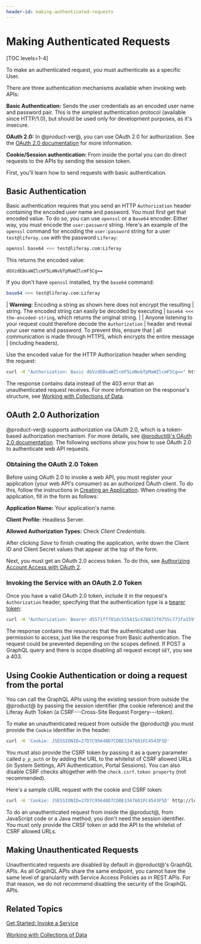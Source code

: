 ```yaml
---
header-id: making-authenticated-requests
---
```


# Making Authenticated Requests

[TOC levels=1-4]

To make an authenticated request, you must authenticate as a specific User. 

There are three authentication mechanisms available when invoking web APIs: 

**Basic Authentication:** Sends the user credentials as an encoded user name and
password pair. This is the simplest authentication protocol (available since
HTTP/1.0), but should be used only for development purposes, as it's insecure. 

**OAuth 2.0:** In @product-ver@, you can use OAuth 2.0 for authorization. See
the [OAuth 2.0 documentation](/docs/7-2/deploy/-/knowledge_base/d/oauth-2-0) for
more information. 

**Cookie/Session authentication:** From inside the portal you can do direct
requests to the APIs by sending the session token.

First, you'll learn how to send requests with basic authentication. 

## Basic Authentication

Basic authentication requires that you send an HTTP `Authorization` header
containing the encoded user name and password. You must first get that encoded
value. To do so, you can use `openssl` or a `Base64` encoder. Either way, you
must encode the `user:password` string. Here's an example of the `openssl`
command for encoding the `user:password` string for a user `test@liferay.com`
with the password `Liferay`: 

```bash
openssl base64 <<< test@liferay.com:Liferay
```

This returns the encoded value: 

    dGVzdEBsaWZlcmF5LmNvbTpMaWZlcmF5Cg==

If you don't have `openssl` installed, try the `base64` command: 

```bash
base64 <<< test@liferay.com:Liferay
```

| **Warning:** Encoding a string as shown here does not encrypt the resulting 
| string. The encoded string can easily be decoded by executing 
| `base64 <<< the-encoded-string`, which returns the original string. 
| 
| Anyone listening to your request could therefore decode the `Authorization` 
| header and reveal your user name and password. To prevent this, ensure that 
| all communication is made through HTTPS, which encrypts the entire message 
| (including headers). 

Use the encoded value for the HTTP Authorization header when sending the
request: 

```bash
curl -H "Authorization: Basic dGVzdEBsaWZlcmF5LmNvbTpMaWZlcmF5Cg==" http://localhost:8080/o/graphql ...
```

The response contains data instead of the 403 error that an unauthenticated
request receives. For more information on the response's structure, see 
[Working with Collections of Data](/docs/7-2/frameworks/-/knowledge_base/f/working-with-collections-of-data). 

## OAuth 2.0 Authorization

@product-ver@ supports authorization via OAuth 2.0, which is a token-based
authorization mechanism. For more details, see 
[@product@'s OAuth 2.0 documentation](/docs/7-2/deploy/-/knowledge_base/d/oauth-2-0). The following
sections show you how to use OAuth 2.0 to authenticate web API requests. 

### Obtaining the OAuth 2.0 Token

Before using OAuth 2.0 to invoke a web API, you must register your application
(your web API's consumer) as an authorized OAuth client. To do this, follow the
instructions in [Creating an Application](/docs/7-2/deploy/-/knowledge_base/d/oauth-2-0#creating-an-application).
When creating the application, fill in the form as follows: 

**Application Name:** Your application's name. 

**Client Profile:** Headless Server. 

**Allowed Authorization Types:** Check *Client Credentials*. 

After clicking *Save* to finish creating the application, write down the Client
ID and Client Secret values that appear at the top of the form. 

Next, you must get an OAuth 2.0 access token. To do this, see 
[Authorizing Account Access with OAuth 2](/docs/7-2/deploy/-/knowledge_base/d/authorizing-account-access-with-oauth2). 

### Invoking the Service with an OAuth 2.0 Token

Once you have a valid OAuth 2.0 token, include it in the request's
`Authorization` header, specifying that the authentication type is a 
[bearer token](https://tools.ietf.org/html/rfc6750):

```bash
curl -H "Authorization: Bearer d5571ff781dc555415c478872f0755c773fa159" http://localhost:8080/o/graphql
```

The response contains the resources that the authenticated user has permission
to access, just like the response from Basic authentication. The request could
be prevented depending on the scopes defined. If POST a GraphQL query
and there is scope disabling all request except `GET`, you see a 403. 

## Using Cookie Authentication or doing a request from the portal

You can call the GraphQL APIs using the existing session from outside the
@product@ by passing the session identifier (the cookie reference) and the
Liferay Auth Token (a CSRF---Cross-Site Request Forgery---token).

To make an unauthenticated request from outside the @product@ you must
provide the `Cookie` identifier in the header: 

```bash
curl -H 'Cookie: JSESSIONID=27D7C95648D7CDBE3347601FC4543F5D'
```

You must also provide the CSRF token by passing it as a query parameter
called `p_p_auth` or by adding the URL to the whitelist of CSRF allowed URLs (in
System Settings, API Authentication, Portal Sessions). You can also disable CSRF
checks altogether with the `check.csrf.token property` (not recommended).

Here's a sample cURL request with the cookie and CSRF token:

```bash
curl -H 'Cookie: JSESSIONID=27D7C95648D7CDBE3347601FC4543F5D' http://localhost:8080/o/graphql?p_p_auth=O4dCU1Mj
```
 
To do an unauthenticated request from inside the @product@, from JavaScript code
or a Java method, you don't need the session identifier. You must only provide
the CRSF token or add the API to the whitelist of CSRF allowed URLs.

## Making Unauthenticated Requests

Unauthenticated requests are disabled by default in @product@'s GraphQL APIs. As
all GraphQL APIs share the same endpoint, you cannot have the same level of
granularity with Service Access Policies as in REST APIs. For that reason, we do
not recommend disabling the security of the GraphQL APIs.

## Related Topics

[Get Started: Invoke a Service](/docs/7-2/frameworks/-/knowledge_base/f/get-started-invoke-a-service)

[Working with Collections of Data](/docs/7-2/frameworks/-/knowledge_base/f/working-with-collections-of-data)
